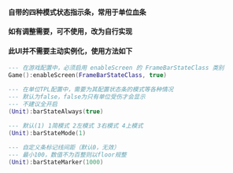 #### 自带的四种模式状态指示条，常用于单位血条

#### 如有调整需要，可不使用，改为自行实现

#### 此UI并不需要主动实例化，使用方法如下

```lua
--- 在游戏配置中，必须启用 enableScreen 的 FrameBarStateClass 类别
Game():enableScreen(FrameBarStateClass, true)

--- 在单位TPL配置中，需要为其配置状态条的模式等各种情况
--- 默认为false，false为只有单位受伤才会显示
--- 不建议全开启
(Unit):barStateAlways(true)

--- 默认(1) 1简模式 2左模式 3右模式 4上模式
(Unit):barStateMode(1)
 
--- 自定义条标记线间距（默认0，无效）
--- 最小100，数值不为百整则以floor规整
(Unit):barStateMarker(1000)
```
